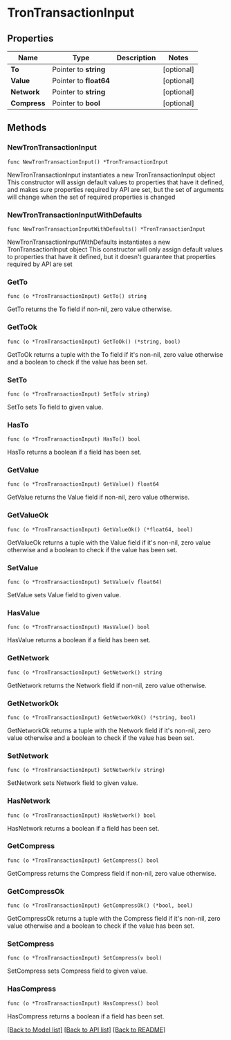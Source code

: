 # TronTransactionInput

## Properties

| Name         | Type                   | Description | Notes       |
| ------------ | ---------------------- | ----------- | ----------- |
| **To**       | Pointer to **string**  |             | \[optional] |
| **Value**    | Pointer to **float64** |             | \[optional] |
| **Network**  | Pointer to **string**  |             | \[optional] |
| **Compress** | Pointer to **bool**    |             | \[optional] |

## Methods

### NewTronTransactionInput

`func NewTronTransactionInput() *TronTransactionInput`

NewTronTransactionInput instantiates a new TronTransactionInput object This constructor will assign default values to properties that have it defined, and makes sure properties required by API are set, but the set of arguments will change when the set of required properties is changed

### NewTronTransactionInputWithDefaults

`func NewTronTransactionInputWithDefaults() *TronTransactionInput`

NewTronTransactionInputWithDefaults instantiates a new TronTransactionInput object This constructor will only assign default values to properties that have it defined, but it doesn't guarantee that properties required by API are set

### GetTo

`func (o *TronTransactionInput) GetTo() string`

GetTo returns the To field if non-nil, zero value otherwise.

### GetToOk

`func (o *TronTransactionInput) GetToOk() (*string, bool)`

GetToOk returns a tuple with the To field if it's non-nil, zero value otherwise and a boolean to check if the value has been set.

### SetTo

`func (o *TronTransactionInput) SetTo(v string)`

SetTo sets To field to given value.

### HasTo

`func (o *TronTransactionInput) HasTo() bool`

HasTo returns a boolean if a field has been set.

### GetValue

`func (o *TronTransactionInput) GetValue() float64`

GetValue returns the Value field if non-nil, zero value otherwise.

### GetValueOk

`func (o *TronTransactionInput) GetValueOk() (*float64, bool)`

GetValueOk returns a tuple with the Value field if it's non-nil, zero value otherwise and a boolean to check if the value has been set.

### SetValue

`func (o *TronTransactionInput) SetValue(v float64)`

SetValue sets Value field to given value.

### HasValue

`func (o *TronTransactionInput) HasValue() bool`

HasValue returns a boolean if a field has been set.

### GetNetwork

`func (o *TronTransactionInput) GetNetwork() string`

GetNetwork returns the Network field if non-nil, zero value otherwise.

### GetNetworkOk

`func (o *TronTransactionInput) GetNetworkOk() (*string, bool)`

GetNetworkOk returns a tuple with the Network field if it's non-nil, zero value otherwise and a boolean to check if the value has been set.

### SetNetwork

`func (o *TronTransactionInput) SetNetwork(v string)`

SetNetwork sets Network field to given value.

### HasNetwork

`func (o *TronTransactionInput) HasNetwork() bool`

HasNetwork returns a boolean if a field has been set.

### GetCompress

`func (o *TronTransactionInput) GetCompress() bool`

GetCompress returns the Compress field if non-nil, zero value otherwise.

### GetCompressOk

`func (o *TronTransactionInput) GetCompressOk() (*bool, bool)`

GetCompressOk returns a tuple with the Compress field if it's non-nil, zero value otherwise and a boolean to check if the value has been set.

### SetCompress

`func (o *TronTransactionInput) SetCompress(v bool)`

SetCompress sets Compress field to given value.

### HasCompress

`func (o *TronTransactionInput) HasCompress() bool`

HasCompress returns a boolean if a field has been set.

[\[Back to Model list\]](./#documentation-for-models) [\[Back to API list\]](./#documentation-for-api-endpoints) [\[Back to README\]](./)
